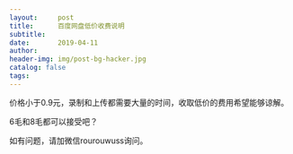 ```yaml
---
layout:     post
title:      百度网盘低价收费说明
subtitle:   
date:       2019-04-11
author:     
header-img: img/post-bg-hacker.jpg
catalog: false
tags: 
---
```


价格小于0.9元，录制和上传都需要大量的时间，收取低价的费用希望能够谅解。

6毛和8毛都可以接受吧？

如有问题，请加微信rourouwuss询问。
